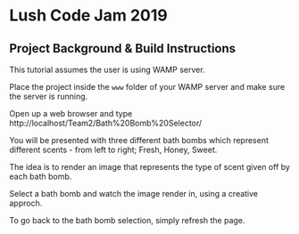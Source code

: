 # Lush Code Jam 2019

## Project Background & Build Instructions

This tutorial assumes the user is using WAMP server.

Place the project inside the `www` folder of your WAMP server and make sure the server is running. 

Open up a web browser and type http://localhost/Team2/Bath%20Bomb%20Selector/

You will be presented with three different bath bombs which represent different scents - from left to right; Fresh, Honey, Sweet.

The idea is to render an image that represents the type of scent given off by each bath bomb.

Select a bath bomb and watch the image render in, using a creative approch. 

To go back to the bath bomb selection, simply refresh the page.


